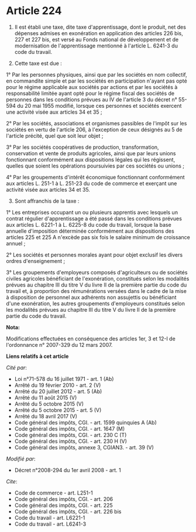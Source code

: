 # Article 224

1. Il est établi une taxe, dite taxe d'apprentissage, dont le produit, net des dépenses admises en exonération en application
des articles 226 bis, 227 et 227 bis, est versé au Fonds national de développement et de modernisation de l'apprentissage
mentionné à l'article L. 6241-3 du code du travail.

2. Cette taxe est due :

1° Par les personnes physiques, ainsi que par les sociétés en nom collectif, en commandite simple et par les sociétés en
participation n'ayant pas opté pour le régime applicable aux sociétés par actions et par les sociétés à responsabilité
limitée ayant opté pour le régime fiscal des sociétés de personnes dans les conditions prévues au IV de l'article 3 du décret
n° 55-594 du 20 mai 1955 modifié, lorsque ces personnes et sociétés exercent une activité visée aux articles 34 et 35 ;

2° Par les sociétés, associations et organismes passibles de l'impôt sur les sociétés en vertu de l'article 206, à
l'exception de ceux désignés au 5 de l'article précité, quel que soit leur objet ;

3° Par les sociétés coopératives de production, transformation, conservation et vente de produits agricoles, ainsi que par
leurs unions fonctionnant conformément aux dispositions légales qui les régissent, quelles que soient les opérations
poursuivies par ces sociétés ou unions ;

4° Par les groupements d'intérêt économique fonctionnant conformément aux articles L. 251-1 à L. 251-23 du code de commerce
et exerçant une activité visée aux articles 34 et 35.

3. Sont affranchis de la taxe :

1° Les entreprises occupant un ou plusieurs apprentis avec lesquels un contrat régulier d'apprentissage a été passé dans les
conditions prévues aux articles L. 6221-1 à L. 6225-8 du code du travail, lorsque la base annuelle d'imposition déterminée
conformément aux dispositions des articles 225 et 225 A n'excède pas six fois le salaire minimum de croissance annuel ;

2° Les sociétés et personnes morales ayant pour objet exclusif les divers ordres d'enseignement ;

3° Les groupements d'employeurs composés d'agriculteurs ou de sociétés civiles agricoles bénéficiant de l'exonération,
constitués selon les modalités prévues au chapitre III du titre V du livre II de la première partie du code du travail  et, à
proportion des rémunérations versées dans le cadre de la mise à disposition de personnel aux adhérents non assujettis ou
bénéficiant d'une exonération, les autres groupements d'employeurs constitués selon les modalités prévues au chapitre III du
titre V du livre II de la première partie du code du travail.

**Nota:**

Modifications effectuées en conséquence des articles 1er, 3 et 12-I de l'ordonnance n° 2007-329 du 12 mars 2007.

**Liens relatifs à cet article**

_Cité par_:

  - Loi n°71-578 du 16 juillet 1971 - art. 1 (Ab)
  - Arrêté du 19 février 2010 - art. 2 (V)
  - Arrêté du 20 juillet 2012 - art. 5 (Ab)
  - Arrêté du 11 août 2015 (V)
  - Arrêté du 5 octobre 2015 (V)
  - Arrêté du 5 octobre 2015 - art. 5 (V)
  - Arrêté du 18 avril 2017 (V)
  - Code général des impôts, CGI. - art. 1599 quinquies A (Ab)
  - Code général des impôts, CGI. - art. 1647 (M)
  - Code général des impôts, CGI. - art. 230 C (T)
  - Code général des impôts, CGI. - art. 230 H (V)
  - Code général des impôts, annexe 3, CGIAN3. - art. 39 (V)

_Modifié par_:

  - Décret n°2008-294 du 1er avril 2008 - art. 1

_Cite_:

  - Code de commerce - art. L251-1
  - Code général des impôts, CGI. - art. 206
  - Code général des impôts, CGI. - art. 225
  - Code général des impôts, CGI. - art. 226 bis
  - Code du travail - art. L6221-1
  - Code du travail - art. L6241-3
